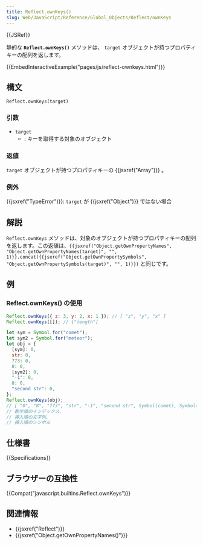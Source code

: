 ```yaml
---
title: Reflect.ownKeys()
slug: Web/JavaScript/Reference/Global_Objects/Reflect/ownKeys
---
```


{{JSRef}}

静的な **`Reflect.ownKeys()`** メソッドは、 `target` オブジェクトが持つプロパティキーの配列を返します。

{{EmbedInteractiveExample("pages/js/reflect-ownkeys.html")}}

## 構文

```
Reflect.ownKeys(target)
```

### 引数

- `target`
  - : キーを取得する対象のオブジェクト

### 返値

`target` オブジェクトが持つプロパティキーの {{jsxref("Array")}} 。

### 例外

{{jsxref("TypeError")}}: `target` が {{jsxref("Object")}} ではない場合

## 解説

`Reflect.ownKeys` メソッドは、対象のオブジェクトが持つプロパティキーの配列を返します。この返値は、`{{jsxref("Object.getOwnPropertyNames", "Object.getOwnPropertyNames(target)", "", 1)}}.concat({{jsxref("Object.getOwnPropertySymbols", "Object.getOwnPropertySymbols(target)", "", 1)}})` と同じです。

## 例

### Reflect.ownKeys() の使用

```js
Reflect.ownKeys({ z: 3, y: 2, x: 1 }); // [ "z", "y", "x" ]
Reflect.ownKeys([]); // ["length"]

let sym = Symbol.for("comet");
let sym2 = Symbol.for("meteor");
let obj = {
  [sym]: 0,
  str: 0,
  773: 0,
  0: 0,
  [sym2]: 0,
  "-1": 0,
  8: 0,
  "second str": 0,
};
Reflect.ownKeys(obj);
// [ "0", "8", "773", "str", "-1", "second str", Symbol(comet), Symbol(meteor) ]
// 数字順のインデックス、
// 挿入順の文字列、
// 挿入順のシンボル
```

## 仕様書

{{Specifications}}

## ブラウザーの互換性

{{Compat("javascript.builtins.Reflect.ownKeys")}}

## 関連情報

- {{jsxref("Reflect")}}
- {{jsxref("Object.getOwnPropertyNames()")}}
